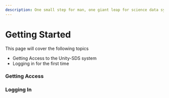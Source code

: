 ```yaml
---
description: One small step for man, one giant leap for science data system users
---
```


# Getting Started

This page will cover the following topics

* Getting Access to the Unity-SDS system
* Logging in for the first time

### Getting Access

### Logging In

